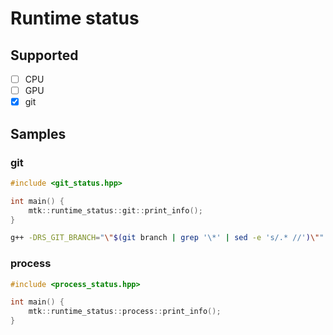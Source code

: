 # Runtime status

## Supported

- [ ] CPU
- [ ] GPU
- [x] git

## Samples
### git

```cpp
#include <git_status.hpp>

int main() {
	mtk::runtime_status::git::print_info();
}
```

```bash
g++ -DRS_GIT_BRANCH="\"$(git branch | grep '\*' | sed -e 's/.* //')\"" -DRS_GIT_COMMIT="\"$(git rev-parse HEAD)\"" main.cpp -std=c++11
```

### process

```cpp
#include <process_status.hpp>

int main() {
	mtk::runtime_status::process::print_info();
}
```
